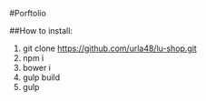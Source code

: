 #Porftolio

##How to install: 
1. git clone https://github.com/urla48/lu-shop.git
2. npm i
3. bower i
4. gulp build
5. gulp